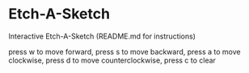 # Etch-A-Sketch
Interactive Etch-A-Sketch (README.md for instructions)

press w to move forward,
press s to move backward,
press a to move clockwise,
press d to move counterclockwise,
press c to clear
